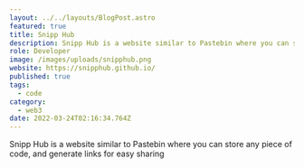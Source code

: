 ```yaml
---
layout: ../../layouts/BlogPost.astro
featured: true
title: Snipp Hub
description: Snipp Hub is a website similar to Pastebin where you can store any piece of code, and generate links for easy sharing
role: Developer
image: /images/uploads/snipphub.png
website: https://snipphub.github.io/
published: true
tags:
  - code
category:
  - web3
date: 2022-03-24T02:16:34.764Z
---
```


Snipp Hub is a website similar to Pastebin where you can store any piece of code, and generate links for easy sharing
